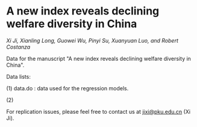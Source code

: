 # A new index reveals declining welfare diversity in China
*Xi Ji, Xianling Long, Guowei Wu, Pinyi Su, Xuanyuan Luo, and Robert Costanza*

Data for the manuscript "A new index reveals declining welfare diversity in China".

Data lists: 

(1) data.do : data used for the regression models.

(2) 

For replication issues, please feel free to contact us at jixi@pku.edu.cn (Xi Ji).
